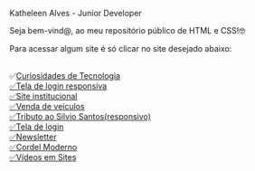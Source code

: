 
Katheleen Alves - Junior Developer

<p>Seja bem-vind@, ao meu repositório público de HTML e CSS!🤓</p>
Para acessar algum site é só clicar no site desejado abaixo:<br><br>

✅<a href="https://katheleenalves.github.io/html-css/site-android/android.html" target="blank">Curiosidades de Tecnologia<br>
✅<a href="https://katheleenalves.github.io/html-css/site-tela-login-responsiva/index.html" target="blank">Tela de login responsiva<br>
✅<a href="https://katheleenalves.github.io/html-css/site-videos/index.html" target="blank">Site institucional<br>
✅<a href="https://katheleenalves.github.io/html-css/site-venda-veiculos/index.html" target="blank">Venda de veículos
<br>
✅<a href="https://katheleenalves.github.io/html-css/site-silviosantos-responsivo/index.html" target="blank">Tributo ao Silvio Santos(responsivo)<br>
✅<a href="https://katheleenalves.github.io/html-css/site-tela-login/index.html" target="blank">Tela de login<br>
✅<a href="https://katheleenalves.github.io/html-css/site-inscricao/index.html" target="blank">Newsletter<br>
✅<a href="https://katheleenalves.github.io/html-css/site-cordelmoderno/index.html" target="blank">Cordel Moderno
<br>
✅<a href="https://katheleenalves.github.io/html-css/site-videos/index.html" target="blank">Vídeos em Sites
<br>
